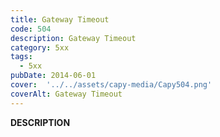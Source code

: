 ```yaml
---
title: Gateway Timeout
code: 504
description: Gateway Timeout
category: 5xx
tags:
  - 5xx
pubDate: 2014-06-01
cover:  '../../assets/capy-media/Capy504.png'
coverAlt: Gateway Timeout
---
```


__DESCRIPTION__